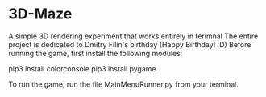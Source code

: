 # 3D-Maze
A simple 3D rendering experiment that works entirely in terimnal
The entire project is dedicated to Dmitry Filin's birthday (Happy Birthday! :D)
Before running the game, first install the following modules:

pip3 install colorconsole
pip3 install pygame

To run the game, run the file MainMenuRunner.py from your terminal.
